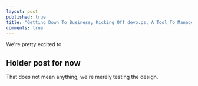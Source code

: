 ```yaml
---
layout: post
published: true
title: "Getting Down To Business; Kicking Off devo.ps, A Tool To Manage"
comments: true
---
```


We're pretty excited to 


## Holder post for now

That does not mean anything, we're merely testing the design.
